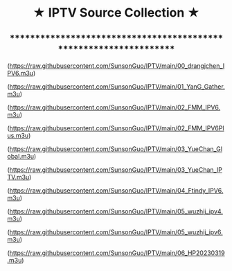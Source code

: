 <h1 align="center"> ★ IPTV Source Collection ★ </h1>
<h2 align="center">*****************************************************************</h1>

(https://raw.githubusercontent.com/SunsonGuo/IPTV/main/00_drangjchen_IPV6.m3u)

(https://raw.githubusercontent.com/SunsonGuo/IPTV/main/01_YanG_Gather.m3u)

(https://raw.githubusercontent.com/SunsonGuo/IPTV/main/02_FMM_IPV6.m3u)

(https://raw.githubusercontent.com/SunsonGuo/IPTV/main/02_FMM_IPV6Plus.m3u)

(https://raw.githubusercontent.com/SunsonGuo/IPTV/main/03_YueChan_Global.m3u)

(https://raw.githubusercontent.com/SunsonGuo/IPTV/main/03_YueChan_IPTV.m3u)

(https://raw.githubusercontent.com/SunsonGuo/IPTV/main/04_Ftindy_IPV6.m3u)

(https://raw.githubusercontent.com/SunsonGuo/IPTV/main/05_wuzhij_ipv4.m3u)

(https://raw.githubusercontent.com/SunsonGuo/IPTV/main/05_wuzhij_ipv6.m3u)

(https://raw.githubusercontent.com/SunsonGuo/IPTV/main/06_HP20230319.m3u)
